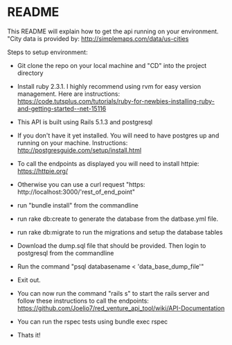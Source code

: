 # README

This README will explain how to get the api running on your environment.
"City data is provided by: http://simplemaps.com/data/us-cities 

Steps to setup environment:
* Git clone the repo on your local machine and "CD" into the project directory

* Install ruby 2.3.1. I highly recommend using rvm for easy version management. Here are instructions: https://code.tutsplus.com/tutorials/ruby-for-newbies-installing-ruby-and-getting-started--net-15116

* This API is built using Rails 5.1.3 and postgresql

* If you don't have it yet installed. You will need to have postgres up and running on your machine. Instructions: http://postgresguide.com/setup/install.html


* To call the endpoints as displayed you will need to install httpie: https://httpie.org/

*  Otherwise you can use a curl request "https: http://localhost:3000/'rest_of_end_point"

* run  "bundle install" from the commandline

* run rake db:create to generate the database from the datbase.yml file.

* run rake db:migrate to run the migrations and setup the database tables

* Download the dump.sql file that should be provided. Then login to postgresql from the commandline

* Run the command "psql databasename < 'data_base_dump_file'"

* Exit out.

* You can now run the command "rails s" to start the rails server and follow these instructions to call the endpoints: https://github.com/Joelio7/red_venture_api_tool/wiki/API-Documentation

* You can run the rspec tests using bundle exec rspec

* Thats it!
